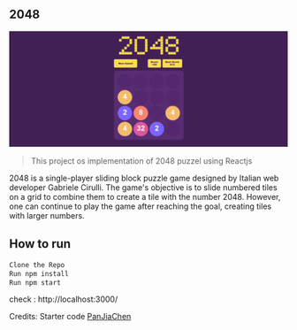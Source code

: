 ## 2048

![2048](demo/2048.gif)

> This project os implementation of 2048 puzzel using Reactjs

2048 is a single-player sliding block puzzle game designed by Italian web developer Gabriele Cirulli. The game's objective is to slide numbered tiles on a grid to combine them to create a tile with the number 2048. However, one can continue to play the game after reaching the goal, creating tiles with larger numbers.

## How to run

```
Clone the Repo
Run npm install
Run npm start
```
check : http://localhost:3000/

Credits: Starter code [PanJiaChen](https://github.com/PanJiaChen)
